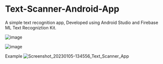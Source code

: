 # Text-Scanner-Android-App
A simple text recognition app, Developed using Android Studio and Firebase ML Text Recogniztion Kit.

![image](https://user-images.githubusercontent.com/66446416/210860849-9dfe3aa3-513d-4902-b91c-19789817b313.png)

![image](https://user-images.githubusercontent.com/66446416/210860878-9cba7204-3ef9-4ff6-8f43-faf0ee03a4fb.png)

Example
![Screenshot_20230105-134556_Text_Scanner_App](https://user-images.githubusercontent.com/66446416/210867134-d0679b9e-e16c-4912-962b-42982edf6614.jpg)
